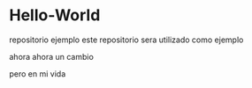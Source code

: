 # Hello-World
repositorio ejemplo
este repositorio sera utilizado como ejemplo



ahora ahora un cambio


pero en mi vida
